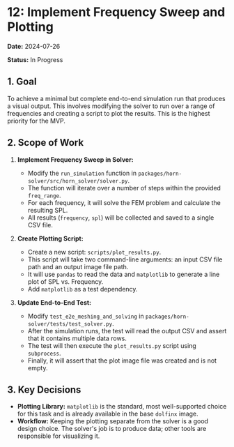 # 12: Implement Frequency Sweep and Plotting

**Date:** 2024-07-26

**Status:** In Progress

## 1. Goal

To achieve a minimal but complete end-to-end simulation run that produces a visual output. This involves modifying the solver to run over a range of frequencies and creating a script to plot the results. This is the highest priority for the MVP.

## 2. Scope of Work

1.  **Implement Frequency Sweep in Solver:**
    -   Modify the `run_simulation` function in `packages/horn-solver/src/horn_solver/solver.py`.
    -   The function will iterate over a number of steps within the provided `freq_range`.
    -   For each frequency, it will solve the FEM problem and calculate the resulting SPL.
    -   All results (`frequency`, `spl`) will be collected and saved to a single CSV file.

2.  **Create Plotting Script:**
    -   Create a new script: `scripts/plot_results.py`.
    -   This script will take two command-line arguments: an input CSV file path and an output image file path.
    -   It will use `pandas` to read the data and `matplotlib` to generate a line plot of SPL vs. Frequency.
    -   Add `matplotlib` as a test dependency.

3.  **Update End-to-End Test:**
    -   Modify `test_e2e_meshing_and_solving` in `packages/horn-solver/tests/test_solver.py`.
    -   After the simulation runs, the test will read the output CSV and assert that it contains multiple data rows.
    -   The test will then execute the `plot_results.py` script using `subprocess`.
    -   Finally, it will assert that the plot image file was created and is not empty.

## 3. Key Decisions

-   **Plotting Library:** `matplotlib` is the standard, most well-supported choice for this task and is already available in the base `dolfinx` image.
-   **Workflow:** Keeping the plotting separate from the solver is a good design choice. The solver's job is to produce data; other tools are responsible for visualizing it. 
